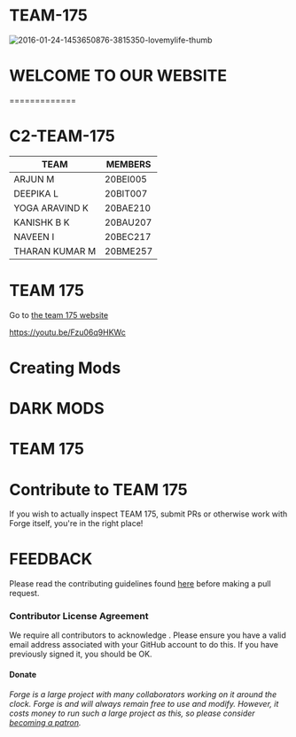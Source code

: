# TEAM-175

![2016-01-24-1453650876-3815350-lovemylife-thumb](https://user-images.githubusercontent.com/100404698/155689707-49240810-0927-4c8d-9d77-04971cee67e8.jpg)

# WELCOME TO OUR WEBSITE 
=============
# C2-TEAM-175

|    TEAM       |    MEMBERS |
| ------------- | -----------|
|   ARJUN M         |20BEI005|
|   DEEPIKA L       |20BIT007|
|   YOGA ARAVIND K  |20BAE210|
|   KANISHK B K     |20BAU207|
|   NAVEEN I        |20BEC217|
|   THARAN KUMAR M  |20BME257|






# TEAM 175

Go to [the team 175 website](https://c2team165.github.io/TEAM-175/)

https://youtu.be/Fzu06q9HKWc



# Creating Mods


# DARK MODS




# TEAM 175



# Contribute to TEAM 175

If you wish to actually inspect TEAM 175, submit PRs or otherwise work
 with Forge itself, you're in the right place!
 

# FEEDBACK


Please read the contributing guidelines found [here](CONTRIBUTING.md) before making a pull request.

### Contributor License Agreement
We require all contributors to acknowledge . Please ensure you have a valid email address
 associated with your GitHub account to do this. If you have previously
 signed it, you should be OK.

#### Donate
*Forge is a large project with many collaborators working on it around the clock. Forge is and will always remain free to use and modify. However, it costs money to run such a large project as this, so please consider [becoming a patron](https://www.patreon.com/LexManos).*


